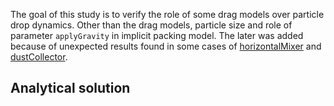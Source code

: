 The goal of this study is to verify the role of some drag models over particle drop dynamics. Other than the drag models, particle size and role of parameter `applyGravity` in implicit packing model. The later was added because of unexpected results found in some cases of [horizontalMixer](horizontalMixer.md) and [dustCollector](dustCollector).

## Analytical solution

